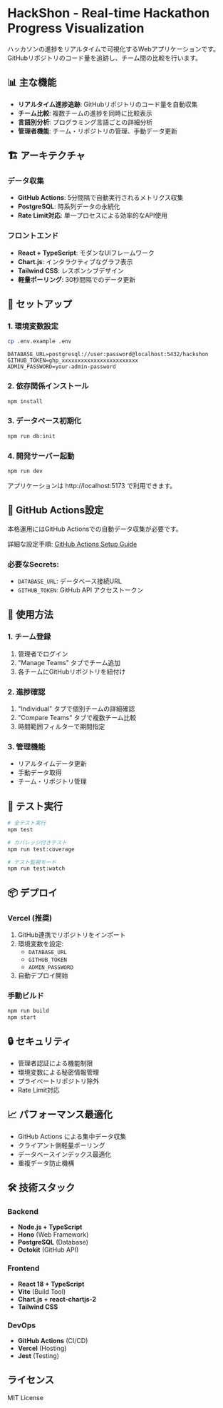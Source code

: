 # HackShon - Real-time Hackathon Progress Visualization

ハッカソンの進捗をリアルタイムで可視化するWebアプリケーションです。GitHubリポジトリのコード量を追跡し、チーム間の比較を行います。

## 📊 主な機能

- **リアルタイム進捗追跡**: GitHubリポジトリのコード量を自動収集
- **チーム比較**: 複数チームの進捗を同時に比較表示
- **言語別分析**: プログラミング言語ごとの詳細分析
- **管理者機能**: チーム・リポジトリの管理、手動データ更新

## 🏗️ アーキテクチャ

### データ収集
- **GitHub Actions**: 5分間隔で自動実行されるメトリクス収集
- **PostgreSQL**: 時系列データの永続化
- **Rate Limit対応**: 単一プロセスによる効率的なAPI使用

### フロントエンド
- **React + TypeScript**: モダンなUIフレームワーク
- **Chart.js**: インタラクティブなグラフ表示
- **Tailwind CSS**: レスポンシブデザイン
- **軽量ポーリング**: 30秒間隔でのデータ更新

## 🚀 セットアップ

### 1. 環境変数設定

```bash
cp .env.example .env
```

```.env
DATABASE_URL=postgresql://user:password@localhost:5432/hackshon
GITHUB_TOKEN=ghp_xxxxxxxxxxxxxxxxxxxxxxxx
ADMIN_PASSWORD=your-admin-password
```

### 2. 依存関係インストール

```bash
npm install
```

### 3. データベース初期化

```bash
npm run db:init
```

### 4. 開発サーバー起動

```bash
npm run dev
```

アプリケーションは http://localhost:5173 で利用できます。

## 🔧 GitHub Actions設定

本格運用にはGitHub Actionsでの自動データ収集が必要です。

詳細な設定手順: [GitHub Actions Setup Guide](./docs/GITHUB_ACTIONS_SETUP.md)

### 必要なSecrets:
- `DATABASE_URL`: データベース接続URL
- `GITHUB_TOKEN`: GitHub API アクセストークン

## 📝 使用方法

### 1. チーム登録
1. 管理者でログイン
2. "Manage Teams" タブでチーム追加
3. 各チームにGitHubリポジトリを紐付け

### 2. 進捗確認
1. "Individual" タブで個別チームの詳細確認
2. "Compare Teams" タブで複数チーム比較
3. 時間範囲フィルターで期間指定

### 3. 管理機能
- リアルタイムデータ更新
- 手動データ取得
- チーム・リポジトリ管理

## 🧪 テスト実行

```bash
# 全テスト実行
npm test

# カバレッジ付きテスト
npm run test:coverage

# テスト監視モード
npm run test:watch
```

## 📦 デプロイ

### Vercel (推奨)

1. GitHub連携でリポジトリをインポート
2. 環境変数を設定:
   - `DATABASE_URL`
   - `GITHUB_TOKEN`
   - `ADMIN_PASSWORD`
3. 自動デプロイ開始

### 手動ビルド

```bash
npm run build
npm start
```

## 🔒 セキュリティ

- 管理者認証による機能制限
- 環境変数による秘密情報管理
- プライベートリポジトリ除外
- Rate Limit対応

## 📈 パフォーマンス最適化

- GitHub Actions による集中データ収集
- クライアント側軽量ポーリング
- データベースインデックス最適化
- 重複データ防止機構

## 🛠️ 技術スタック

### Backend
- **Node.js + TypeScript**
- **Hono** (Web Framework)
- **PostgreSQL** (Database)
- **Octokit** (GitHub API)

### Frontend
- **React 18 + TypeScript**
- **Vite** (Build Tool)
- **Chart.js + react-chartjs-2**
- **Tailwind CSS**

### DevOps
- **GitHub Actions** (CI/CD)
- **Vercel** (Hosting)
- **Jest** (Testing)

## ライセンス
MIT License